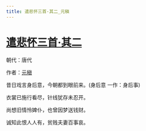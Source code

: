 ```yaml
---
title: 遣悲怀三首·其二_元稹
---
```


# [遣悲怀三首·其二](http://so.gushiwen.org/view_70853.aspx)

朝代：唐代

作者：[元稹](http://so.gushiwen.org/author_18.aspx)

<p>昔日戏言身后意，今朝都到眼前来。(身后意 一作：身后事)

衣裳已施行看尽，针线犹存未忍开。

尚想旧情怜婢仆，也曾因梦送钱财。

诚知此恨人人有，贫贱夫妻百事哀。</p>